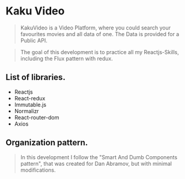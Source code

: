# Kaku Video

> KakuVideo is a Video Platform, where you could search your favourites movies and all data of one. The Data is provided for a Public API. 

> The goal of this development is to practice all my Reactjs-Skills, including the Flux pattern with redux.

## List of libraries.
- Reactjs
- React-redux
- Immutable.js
- Normalizr
- React-router-dom 
- Axios

## Organization pattern.

> In this development I follow the "Smart And Dumb Components pattern", that was created for Dan Abramov, but with minimal modifications. 
